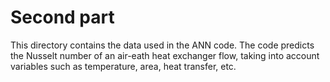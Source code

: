 # Second part

This directory contains the data used in the ANN code. The code predicts the Nusselt number of an air-eath heat exchanger flow, taking into account variables such as
temperature, area, heat transfer, etc. 
